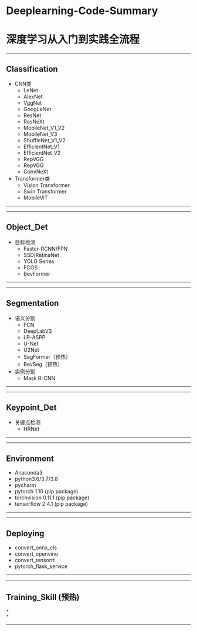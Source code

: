 # Deeplearning-Code-Summary
# 深度学习从入门到实践全流程


----------------------------------------------------------------------------------------------
## Classification 
  * CNN类
    * LeNet
    * AlexNet
    * VggNet
    * GoogLeNet
    * ResNet
    * ResNeXt
    * MobileNet_V1_V2
    * MobileNet_V3
    * ShuffleNet_V1_V2
    * EfficientNet_V1
    * EfficientNet_V2
    * RepVGG
    * RepVGG
    * ConvNeXt
  * Transformer类
    * Vision Transformer
    * Swin Transformer
    * MobileViT    
----------------------------------------------------------------------------------------------


----------------------------------------------------------------------------------------------
## Object_Det
  * 目标检测
    * Faster-RCNN/FPN
    * SSD/RetinaNet
    * YOLO Series
    * FCOS
    * BevFormer
----------------------------------------------------------------------------------------------


----------------------------------------------------------------------------------------------
 ## Segmentation
  * 语义分割 
    * FCN
    * DeepLabV3
    * LR-ASPP
    * U-Net
    * U2Net
    * SegFormer（预热）
    * BevSeg（预热）
  * 实例分割
    * Mask R-CNN
----------------------------------------------------------------------------------------------


---------------------------------------------------------------------------------------------- 
 ## Keypoint_Det
  * 关键点检测
    * HRNet
---------------------------------------------------------------------------------------------- 


----------------------------------------------------------------------------------------------
## Environment
* Anaconda3
* python3.6/3.7/3.8
* pycharm
* pytorch 1.10 (pip package)
* torchvision 0.11.1 (pip package)
* tensorflow 2.4.1 (pip package)
----------------------------------------------------------------------------------------------


---------------------------------------------------------------------------------------------- 
 ## Deploying
  * convert_onnx_cls
  * convert_openvino
  * convert_tensorrt
  * pytorch_flask_service
----------------------------------------------------------------------------------------------


---------------------------------------------------------------------------------------------- 
 ## Training_Skill (预热)
    * 
    * 
---------------------------------------------------------------------------------------------- 

